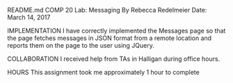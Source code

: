 README.md
COMP 20 Lab: Messaging
By Rebecca Redelmeier
Date: March 14, 2017

IMPLEMENTATION
I have correctly implemented the Messages page so that the page fetches messages in JSON
format from a remote location and reports them on the page to the user using
JQuery. 

COLLABORATION
I received help from TAs in Halligan during office hours.

HOURS
This assignment took me approximately 1 hour to complete